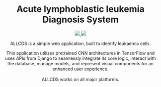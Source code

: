 
<!-- markdownlint-configure-file {
  "MD013": {
    "code_blocks": false,
    "tables": false
  },
  "MD033": false,
  "MD041": false
} -->

<div align="center">

# Acute lymphoblastic leukemia Diagnosis System

 <a href="https://github.com/thlurte/dots/stargazers">
        <img src="https://img.shields.io/github/stars/thlurte/dots?color=%23BB9AF7&labelColor=%231A1B26&style=for-the-badge">
    </a>
        <img src="https://img.shields.io/github/forks/thlurte/dots?color=%237AA2F7&labelColor=%231A1B26&style=for-the-badge">
    </a>

<p>
ALLCDS is a simple web application, built to identify leukaemia cells.

This application utilizes pretrained CNN architectures in TensorFlow and uses APIs from Django to seamlessly integrate its core logic, interact with the database, manage models, and represent visual components for an enhanced user experience.<br /><br />
ALLCDS works on all major platforms.
</p>
<!--
[Getting started](#getting-started) •
[Installation](#installation) •
[Configuration](#configuration) •
[Integrations](#contributors)

</div>

## Getting started

## Installation

ALLCDS can be installed in 4 easy steps:

## Configuration

## Contributors
-->

